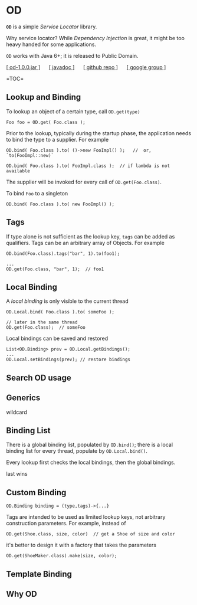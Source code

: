 # OD

**`OD`** is a simple *Service Locator* library.

Why service locator?
While *Dependency Injection* is great, it might be too heavy handed for some applications.



`OD` works with Java 6+; it is released to Public Domain.

[\[ od-1.0.0.jar \]](od-1.0.0.jar)
&nbsp;&nbsp;&nbsp;&nbsp;
[\[ javadoc \]](javadoc/)
&nbsp;&nbsp;&nbsp;&nbsp;
[\[ github repo \]](https://github.com/zhong-j-yu/od)
&nbsp;&nbsp;&nbsp;&nbsp;
[\[ google group \]](https://groups.google.com/forum/#!forum/od-service-locator)

=TOC=

## Lookup and Binding

To lookup an object of a certain type, call `OD.get(type)`

    Foo foo = OD.get( Foo.class );

Prior to the lookup, typically during the startup phase,
the application needs to bind the type to a supplier.
For example

    OD.bind( Foo.class ).to( ()->new FooImpl() );   //  or, `to(FooImpl::new)`

    OD.bind( Foo.class ).to( FooImpl.class );  // if lambda is not available

The supplier will be invoked for every call of `OD.get(Foo.class)`.

To bind `Foo` to a singleton

    OD.bind( Foo.class ).to( new FooImpl() );


## Tags

If type alone is not sufficient as the lookup key, `tags` can be added as qualifiers.
Tags can be an arbitrary array of Objects. For example

    OD.bind(Foo.class).tags("bar", 1).to(foo1);

    ...
    OD.get(Foo.class, "bar", 1);  // foo1




## Local Binding

A *local binding* is only visible to the current thread

    OD.Local.bind( Foo.class ).to( someFoo );

    // later in the same thread
    OD.get(Foo.class);  // someFoo

Local bindings can be saved and restored

    List<OD.Binding> prev = OD.Local.getBindings();
    ...
    OD.Local.setBindings(prev); // restore bindings



## Search OD usage




## Generics
wildcard



## Binding List

There is a global binding list, populated by `OD.bind()`;
there is a local binding list for every thread, populate by `OD.Local.bind()`.

Every lookup first checks the local bindings, then the global bindings.

last wins




## Custom Binding

    OD.Binding binding = (type,tags)->{...}

Tags are intended to be used as limited lookup keys,
not arbitrary construction parameters. For example, instead of

    OD.get(Shoe.class, size, color)  // get a Shoe of size and color

it's better to design it with a factory that takes the parameters

    OD.get(ShoeMaker.class).make(size, color);





## Template Binding

## Why OD